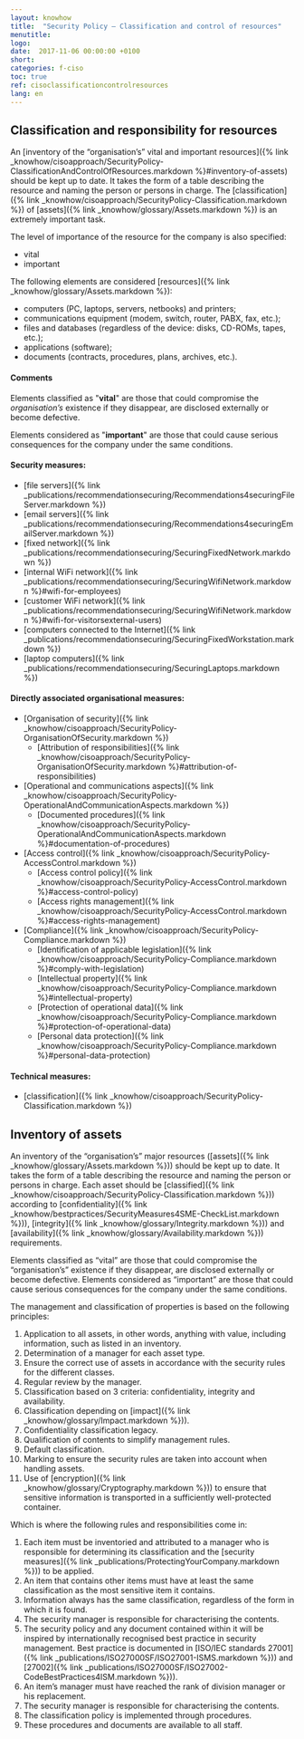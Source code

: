 ```yaml
---
layout: knowhow
title:  "Security Policy – Classification and control of resources"
menutitle:
logo:
date:  2017-11-06 00:00:00 +0100
short:
categories: f-ciso
toc: true
ref: cisoclassificationcontrolresources
lang: en
---
```

## Classification and responsibility for resources
An [inventory of the “organisation’s” vital and important resources]({% link _knowhow/cisoapproach/SecurityPolicy-ClassificationAndControlOfResources.markdown %}#inventory-of-assets) should be kept up to date. It takes the form of a table describing the resource and naming the person or persons in charge. The [classification]({% link _knowhow/cisoapproach/SecurityPolicy-Classification.markdown %}) of [assets]({% link _knowhow/glossary/Assets.markdown %}) is an extremely important task.

The level of importance of the resource for the company is also specified:

* vital
* important

The following elements are considered [resources]({% link _knowhow/glossary/Assets.markdown %}):

* computers (PC, laptops, servers, netbooks) and printers;
* communications equipment (modem, switch, router, PABX, fax, etc.);
* files and databases (regardless of the device: disks, CD-ROMs, tapes, etc.);
* applications (software);
* documents (contracts, procedures, plans, archives, etc.).

#### Comments
Elements classified as "**vital**" are those that could compromise the *organisation’s* existence if they disappear, are disclosed externally or become defective.

Elements considered as "**important**" are those that could cause serious consequences for the company under the same conditions.

#### Security measures:

* [file servers]({% link _publications/recommendationsecuring/Recommendations4securingFileServer.markdown %})
* [email servers]({% link _publications/recommendationsecuring/Recommendations4securingEmailServer.markdown %})
* [fixed network]({% link _publications/recommendationsecuring/SecuringFixedNetwork.markdown %})
* [internal WiFi network]({% link _publications/recommendationsecuring/SecuringWifiNetwork.markdown %}#wifi-for-employees)
* [customer WiFi network]({% link _publications/recommendationsecuring/SecuringWifiNetwork.markdown %}#wifi-for-visitorsexternal-users)
* [computers connected to the Internet]({% link _publications/recommendationsecuring/SecuringFixedWorkstation.markdown %})
* [laptop computers]({% link _publications/recommendationsecuring/SecuringLaptops.markdown %})

#### Directly associated organisational measures:

* [Organisation of security]({% link _knowhow/cisoapproach/SecurityPolicy-OrganisationOfSecurity.markdown %})
  * [Attribution of responsibilities]({% link _knowhow/cisoapproach/SecurityPolicy-OrganisationOfSecurity.markdown %}#attribution-of-responsibilities)
* [Operational and communications aspects]({% link _knowhow/cisoapproach/SecurityPolicy-OperationalAndCommunicationAspects.markdown %})
  * [Documented procedures]({% link _knowhow/cisoapproach/SecurityPolicy-OperationalAndCommunicationAspects.markdown %}#documentation-of-procedures)
* [Access control]({% link _knowhow/cisoapproach/SecurityPolicy-AccessControl.markdown %})
  * [Access control policy]({% link _knowhow/cisoapproach/SecurityPolicy-AccessControl.markdown %}#access-control-policy)
  * [Access rights management]({% link _knowhow/cisoapproach/SecurityPolicy-AccessControl.markdown %}#access-rights-management)
* [Compliance]({% link _knowhow/cisoapproach/SecurityPolicy-Compliance.markdown %})
  * [Identification of applicable legislation]({% link _knowhow/cisoapproach/SecurityPolicy-Compliance.markdown %}#comply-with-legislation)
  * [Intellectual property]({% link _knowhow/cisoapproach/SecurityPolicy-Compliance.markdown %}#intellectual-property)
  * [Protection of operational data]({% link _knowhow/cisoapproach/SecurityPolicy-Compliance.markdown %}#protection-of-operational-data)
  * [Personal data protection]({% link _knowhow/cisoapproach/SecurityPolicy-Compliance.markdown %}#personal-data-protection)

#### Technical measures:

* [classification]({% link _knowhow/cisoapproach/SecurityPolicy-Classification.markdown %})

## Inventory of assets

An inventory of the “organisation’s” major resources ([assets]({% link _knowhow/glossary/Assets.markdown %})) should be kept up to date. It takes the form of a table describing the resource and naming the person or persons in charge. Each asset should be [classified]({% link _knowhow/cisoapproach/SecurityPolicy-Classification.markdown %})) according to [confidentiality]({% link _knowhow/bestpractices/SecurityMeasures4SME-CheckList.markdown %})), [integrity]({% link _knowhow/glossary/Integrity.markdown %})) and [availability]({% link _knowhow/glossary/Availability.markdown %})) requirements.

Elements classified as “vital” are those that could compromise the “organisation’s” existence if they disappear, are disclosed externally or become defective. Elements considered as “important” are those that could cause serious consequences for the company under the same conditions.

The management and classification of properties is based on the following principles:

1. Application to all assets, in other words, anything with value, including information, such as listed in an inventory.
2. Determination of a manager for each asset type.
3. Ensure the correct use of assets in accordance with the security rules for the different classes.
4. Regular review by the manager.
5. Classification based on 3 criteria: confidentiality, integrity and availability.
6. Classification depending on [impact]({% link _knowhow/glossary/Impact.markdown %})).
7. Confidentiality classification legacy.
8. Qualification of contents to simplify management rules.
9. Default classification.
10. Marking to ensure the security rules are taken into account when handling assets.
11. Use of [encryption]({% link _knowhow/glossary/Cryptography.markdown %})) to ensure that sensitive information is transported in a sufficiently well-protected container.

Which is where the following rules and responsibilities come in:

1. Each item must be inventoried and attributed to a manager who is responsible for determining its classification and the [security measures]({% link _publications/ProtectingYourCompany.markdown %})) to be applied.
2. An item that contains other items must have at least the same classification as the most sensitive item it contains.
3. Information always has the same classification, regardless of the form in which it is found.
4. The security manager is responsible for characterising the contents.
5. The security policy and any document contained within it will be inspired by internationally recognised best practice in security management. Best practice is documented in [ISO/IEC standards 27001]({% link _publications/ISO27000SF/ISO27001-ISMS.markdown %})) and [27002]({% link _publications/ISO27000SF/ISO27002-CodeBestPractices4ISM.markdown %})).
6. An item’s manager must have reached the rank of division manager or his replacement.
7. The security manager is responsible for characterising the contents.
8. The classification policy is implemented through procedures.
9. These procedures and documents are available to all staff.
